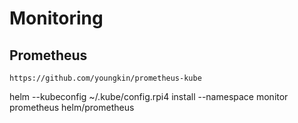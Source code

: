 # Monitoring

## Prometheus

```
https://github.com/youngkin/prometheus-kube
```

helm --kubeconfig ~/.kube/config.rpi4 install --namespace monitor prometheus helm/prometheus